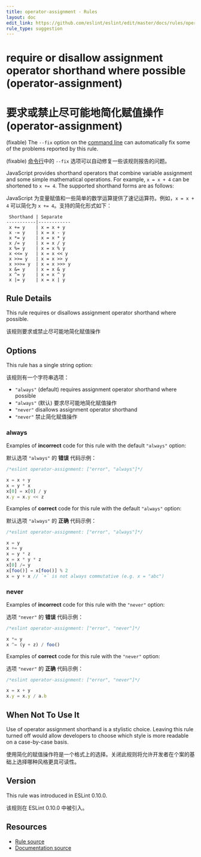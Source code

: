 ```yaml
---
title: operator-assignment - Rules
layout: doc
edit_link: https://github.com/eslint/eslint/edit/master/docs/rules/operator-assignment.md
rule_type: suggestion
---
```


<!-- Note: No pull requests accepted for this file. See README.md in the root directory for details. -->

# require or disallow assignment operator shorthand where possible (operator-assignment)

# 要求或禁止尽可能地简化赋值操作 (operator-assignment)

(fixable) The `--fix` option on the [command line](../user-guide/command-line-interface#fixing-problems) can automatically fix some of the problems reported by this rule.

(fixable) [命令行](../user-guide/command-line-interface#fixing-problems)中的 `--fix` 选项可以自动修复一些该规则报告的问题。

JavaScript provides shorthand operators that combine variable assignment and some simple mathematical operations. For example, `x = x + 4` can be shortened to `x += 4`. The supported shorthand forms are as follows:

JavaScript 为变量赋值和一些简单的数学运算提供了速记运算符。例如，`x = x + 4` 可以简化为 `x += 4`。支持的简化形式如下：

```text
 Shorthand | Separate
-----------|------------
 x += y    | x = x + y
 x -= y    | x = x - y
 x *= y    | x = x * y
 x /= y    | x = x / y
 x %= y    | x = x % y
 x <<= y   | x = x << y
 x >>= y   | x = x >> y
 x >>>= y  | x = x >>> y
 x &= y    | x = x & y
 x ^= y    | x = x ^ y
 x |= y    | x = x | y
```

## Rule Details

This rule requires or disallows assignment operator shorthand where possible.

该规则要求或禁止尽可能地简化赋值操作

## Options

This rule has a single string option:

该规则有一个字符串选项：

- `"always"` (default) requires assignment operator shorthand where possible
- `"always"` (默认) 要求尽可能地简化赋值操作
- `"never"` disallows assignment operator shorthand
- `"never"` 禁止简化赋值操作

### always

Examples of **incorrect** code for this rule with the default `"always"` option:

默认选项 `"always"` 的 **错误** 代码示例：

```js
/*eslint operator-assignment: ["error", "always"]*/

x = x + y
x = y * x
x[0] = x[0] / y
x.y = x.y << z
```

Examples of **correct** code for this rule with the default `"always"` option:

默认选项 `"always"` 的 **正确** 代码示例：

```js
/*eslint operator-assignment: ["error", "always"]*/

x = y
x += y
x = y * z
x = x * y * z
x[0] /= y
x[foo()] = x[foo()] % 2
x = y + x // `+` is not always commutative (e.g. x = "abc")
```

### never

Examples of **incorrect** code for this rule with the `"never"` option:

选项 `"never"` 的 **错误** 代码示例：

```js
/*eslint operator-assignment: ["error", "never"]*/

x *= y
x ^= (y + z) / foo()
```

Examples of **correct** code for this rule with the `"never"` option:

选项 `"never"` 的 **正确** 代码示例：

```js
/*eslint operator-assignment: ["error", "never"]*/

x = x + y
x.y = x.y / a.b
```

## When Not To Use It

Use of operator assignment shorthand is a stylistic choice. Leaving this rule turned off would allow developers to choose which style is more readable on a case-by-case basis.

使用简化的赋值操作符是一个格式上的选择。关闭此规则将允许开发者在个案的基础上选择哪种风格更具可读性。

## Version

This rule was introduced in ESLint 0.10.0.

该规则在 ESLint 0.10.0 中被引入。

## Resources

- [Rule source](https://github.com/eslint/eslint/tree/master/lib/rules/operator-assignment.js)
- [Documentation source](https://github.com/eslint/eslint/tree/master/docs/rules/operator-assignment.md)
